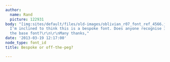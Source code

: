 ```yaml
---
author:
  name: Rand
  picture: 122931
body: "[img:sites/default/files/old-images/oblivian_r07_font_ref_4566.jpg]\r\n\r\nHi,
  I'm inclined to think this is a bespoke font. Does anyone recognise it or maybe
  the base font?\r\n\r\nMany thanks,"
date: '2013-03-19 12:17:00'
node_type: font_id
title: Bespoke or off-the-peg?

---
```

